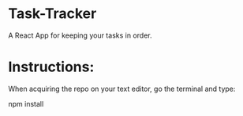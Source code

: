 # Task-Tracker

A React App for keeping your tasks in order.

# Instructions: 

When acquiring the repo on your text editor, go the terminal and type:

npm install
